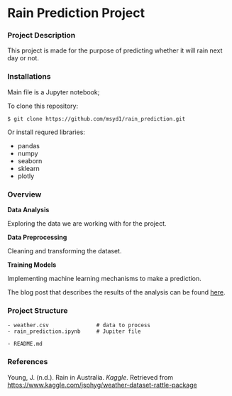 # Rain Prediction Project 
### Project Description
This project is made for the purpose of  predicting whether it will rain next day or not.


### Installations
Main file is a Jupyter notebook;

To clone this repository:
```
$ git clone https://github.com/msyd1/rain_prediction.git
```
Or install requred libraries:

- pandas
- numpy
- seaborn
- sklearn
- plotly


### Overview

**Data Analysis**

Exploring the data we are working with for the project. 

**Data Preprocessing**

Cleaning and transforming the dataset.

**Training Models**

Implementing machine learning mechanisms to make a prediction. 

The blog post that describes the results of the analysis can be found [here](https://marynas.medium.com/in-search-for-a-heavy-rain-using-machine-learning-for-a-weather-prediction-8c4eda5ad051).

### Project Structure
```
- weather.csv               # data to process
- rain_prediction.ipynb     # Jupiter file

- README.md
```

### References

Young, J. (n.d.). Rain in Australia. *Kaggle*. Retrieved from https://www.kaggle.com/jsphyg/weather-dataset-rattle-package